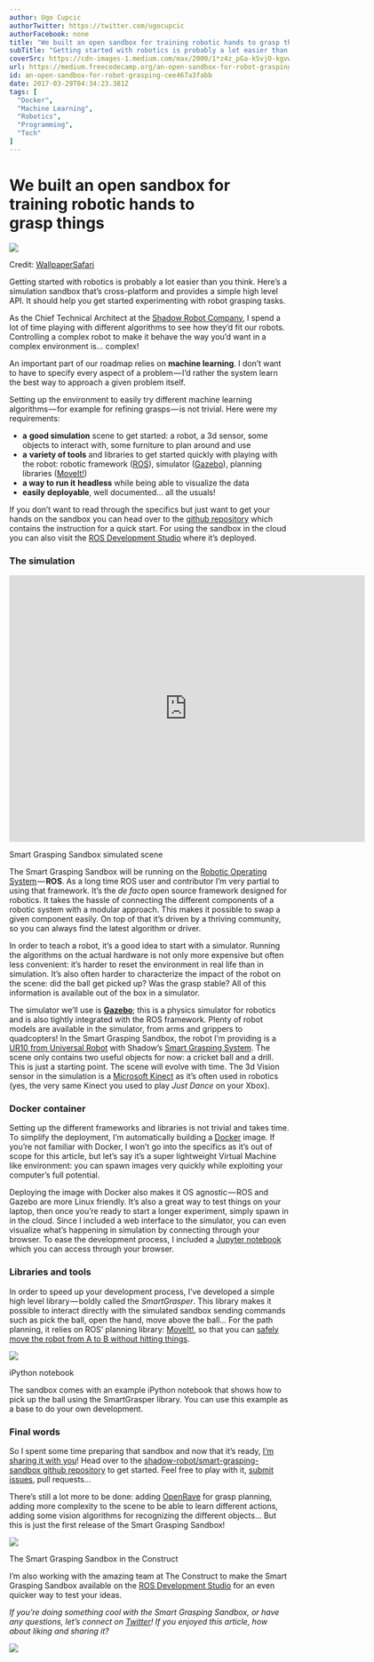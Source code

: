 ```yaml
---
author: Ugo Cupcic
authorTwitter: https://twitter.com/ugocupcic
authorFacebook: none
title: "We built an open sandbox for training robotic hands to grasp things"
subTitle: "Getting started with robotics is probably a lot easier than you think. Here’s a simulation sandbox that’s cross-platform and provides a s..."
coverSrc: https://cdn-images-1.medium.com/max/2000/1*z4z_pGa-kSvjO-kgvwOetA.jpeg
url: https://medium.freecodecamp.org/an-open-sandbox-for-robot-grasping-cee467a3fabb
id: an-open-sandbox-for-robot-grasping-cee467a3fabb
date: 2017-03-29T04:34:23.381Z
tags: [
  "Docker",
  "Machine Learning",
  "Robotics",
  "Programming",
  "Tech"
]
---
```

# We built an open sandbox for training robotic hands to grasp things







![](https://cdn-images-1.medium.com/max/2000/1*z4z_pGa-kSvjO-kgvwOetA.jpeg)

Credit: [WallpaperSafari](http://wallpapersafari.com/w/j2PNXG/)







Getting started with robotics is probably a lot easier than you think. Here’s a simulation sandbox that’s cross-platform and provides a simple high level API. It should help you get started experimenting with robot grasping tasks.

As the Chief Technical Architect at the [Shadow Robot Company](http://www.shadowrobot.com/), I spend a lot of time playing with different algorithms to see how they’d fit our robots. Controlling a complex robot to make it behave the way you’d want in a complex environment is… complex!

An important part of our roadmap relies on **machine learning**. I don’t want to have to specify every aspect of a problem — I’d rather the system learn the best way to approach a given problem itself.

Setting up the environment to easily try different machine learning algorithms — for example for refining grasps — is not trivial. Here were my requirements:

*   **a** **good simulation** scene to get started: a robot, a 3d sensor, some objects to interact with, some furniture to plan around and use
*   **a** **variety of tools** and libraries to get started quickly with playing with the robot: robotic framework ([ROS](http://www.ros.org)), simulator ([Gazebo](http://gazebosim.org/)), planning libraries ([MoveIt!](http://moveit.ros.org))
*   **a way to run it** **headless** while being able to visualize the data
*   **easily** **deployable**, well documented… all the usuals!

If you don’t want to read through the specifics but just want to get your hands on the sandbox you can head over to the [github repository](https://github.com/shadow-robot/smart_grasping_sandbox) which contains the instruction for a quick start. For using the sandbox in the cloud you can also visit the [ROS Development Studio](http://rds.theconstructsim.com/) where it’s deployed.

### The simulation





<iframe data-width="640" data-height="480" width="640" height="480" src="https://medium.freecodecamp.org/media/5713681036b539743a2ff7efa7758c35?postId=cee467a3fabb" data-media-id="5713681036b539743a2ff7efa7758c35" data-thumbnail="https://i.embed.ly/1/image?url=https%3A%2F%2Fi.ytimg.com%2Fvi%2FQjrrIr6oSgw%2Fhqdefault.jpg&amp;key=4fce0568f2ce49e8b54624ef71a8a5bd" allowfullscreen="" frameborder="0"></iframe>



Smart Grasping Sandbox simulated scene



The Smart Grasping Sandbox will be running on the [Robotic Operating System](http://www.ros.org) — **ROS**. As a long time ROS user and contributor I’m very partial to using that framework. It’s the _de facto_ open source framework designed for robotics. It takes the hassle of connecting the different components of a robotic system with a modular approach. This makes it possible to swap a given component easily. On top of that it’s driven by a thriving community, so you can always find the latest algorithm or driver.

In order to teach a robot, it’s a good idea to start with a simulator. Running the algorithms on the actual hardware is not only more expensive but often less convenient: it’s harder to reset the environment in real life than in simulation. It’s also often harder to characterize the impact of the robot on the scene: did the ball get picked up? Was the grasp stable? All of this information is available out of the box in a simulator.

The simulator we’ll use is [**Gazebo**](http://gazebosim.org); this is a physics simulator for robotics and is also tightly integrated with the ROS framework. Plenty of robot models are available in the simulator, from arms and grippers to quadcopters! In the Smart Grasping Sandbox, the robot I’m providing is a [UR10 from Universal Robot](https://www.universal-robots.com/products/ur10-robot/?ads_cmpid=38441226&ads_adid=36523128894&ads_matchtype=b&ads_network=g&ads_creative=166486296408&utm_term=ur10&ads_targetid=kwd-951605358&utm_campaign=&utm_source=adwords&utm_medium=ppc&ttv=2&gclid=CNCC_p_c_dECFbcK0wodyCED_w) with Shadow’s [Smart Grasping System](https://www.shadowrobot.com/shadow-smart-grasping-system/). The scene only contains two useful objects for now: a cricket ball and a drill. This is just a starting point. The scene will evolve with time. The 3d Vision sensor in the simulation is a [Microsoft Kinect](https://en.wikipedia.org/wiki/Kinect) as it’s often used in robotics (yes, the very same Kinect you used to play _Just Dance_ on your Xbox).

### Docker container

Setting up the different frameworks and libraries is not trivial and takes time. To simplify the deployment, I’m automatically building a [Docker](https://www.docker.com/) image. If you’re not familiar with Docker, I won’t go into the specifics as it’s out of scope for this article, but let’s say it’s a super lightweight Virtual Machine like environment: you can spawn images very quickly while exploiting your computer’s full potential.

Deploying the image with Docker also makes it OS agnostic — ROS and Gazebo are more Linux friendly. It’s also a great way to test things on your laptop, then once you’re ready to start a longer experiment, simply spawn in in the cloud. Since I included a web interface to the simulator, you can even visualize what’s happening in simulation by connecting through your browser. To ease the development process, I included a [Jupyter notebook](http://jupyter.org/) which you can access through your browser.

### Libraries and tools

In order to speed up your development process, I’ve developed a simple high level library — boldly called the _SmartGrasper_. This library makes it possible to interact directly with the simulated sandbox sending commands such as pick the ball, open the hand, move above the ball… For the path planning, it relies on ROS’ planning library: [MoveIt!](http://moveit.ros.org), so that you can [safely move the robot from A to B without hitting things](https://medium.com/@ugocupcic/how-to-make-your-robot-go-from-a-to-b-without-hitting-things-1063a8890947).







![](https://cdn-images-1.medium.com/max/2000/1*TfmzfFUkM-krMzLyFfumnQ.png)

iPython notebook







The sandbox comes with an example iPython notebook that shows how to pick up the ball using the SmartGrasper library. You can use this example as a base to do your own development.

### Final words

So I spent some time preparing that sandbox and now that it’s ready, [I’m sharing it with you](https://github.com/shadow-robot/smart_grasping_sandbox)! Head over to the [shadow-robot/smart-grasping-sandbox github repository](https://github.com/shadow-robot/smart_grasping_sandbox) to get started. Feel free to play with it, [submit issues](https://github.com/shadow-robot/smart_grasping_sandbox/issues), pull requests...

There’s still a lot more to be done: adding [OpenRave](http://www.openrave.org) for grasp planning, adding more complexity to the scene to be able to learn different actions, adding some vision algorithms for recognizing the different objects… But this is just the first release of the Smart Grasping Sandbox!







![](https://cdn-images-1.medium.com/max/2000/1*98Bu_qcmt975ADGwoKQYJA.png)

The Smart Grasping Sandbox in the Construct







I’m also working with the amazing team at The Construct to make the Smart Grasping Sandbox available on the [ROS Development Studio](http://rds.theconstructsim.com) for an even quicker way to test your ideas.

_If you’re doing something cool with the Smart Grasping Sandbox, or have any questions, let’s connect on_ [_Twitter_](http://twitter.com/ugocupcic)_! If you enjoyed this article, how about liking and sharing it?_



![](https://cdn-images-1.medium.com/max/1600/1*bYWLCSD5yxrMMlBV-nNaDA.gif)










